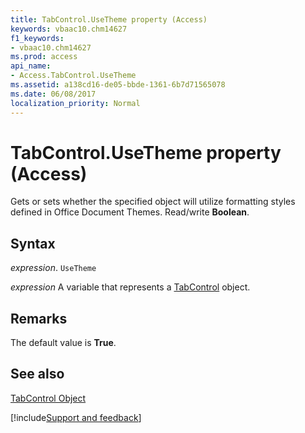 ```yaml
---
title: TabControl.UseTheme property (Access)
keywords: vbaac10.chm14627
f1_keywords:
- vbaac10.chm14627
ms.prod: access
api_name:
- Access.TabControl.UseTheme
ms.assetid: a138cd16-de05-bbde-1361-6b7d71565078
ms.date: 06/08/2017
localization_priority: Normal
---
```



# TabControl.UseTheme property (Access)

Gets or sets whether the specified object will utilize formatting styles defined in Office Document Themes. Read/write  **Boolean**.


## Syntax

_expression_. `UseTheme`

_expression_ A variable that represents a [TabControl](Access.TabControl.md) object.


## Remarks

The default value is  **True**.


## See also


[TabControl Object](Access.TabControl.md)

[!include[Support and feedback](~/includes/feedback-boilerplate.md)]